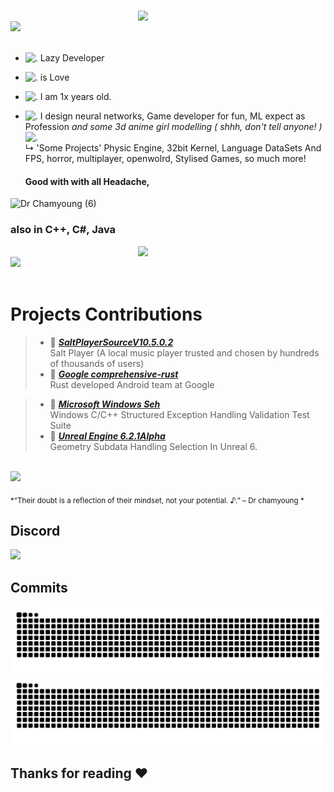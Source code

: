 #
<div>
<img src=https://github.com/InboraStudio/InboraStudio/assets/96738915/b24e0cf1-4d94-4b1a-ac4c-834c8150d620) width="300" align="right" />
<br/>
<img src="https://github.com/user-attachments/assets/3473c039-8cb8-46b4-88bc-252fd97fdfa7" width="500" />
<br/>
<br/>
 

- <img src="https://media.tenor.com/scCN_vagWI0AAAAi/play-violet-angry.gif" alt="." width="25" height="25"/> Lazy Developer
- <img src="https://upload.wikimedia.org/wikipedia/commons/thumb/2/22/Tencent_Logo.svg/1200px-Tencent_Logo.svg.png" alt="." width="95" height="16"/> is Love
- <img src="https://i.imgur.com/a2KhTyR.gif" alt="."  width="25" height="25" /> I am 1x years old. 
- <img src="https://media.tenor.com/Fpdl08LKCKQAAAAi/mythikore-anime-girl.gif" alt="." width="35" height="35"/> I design neural networks, Game developer for fun, ML expect as Profession *and some 3d anime girl modelling ( shhh, don't tell anyone! )* <img src="https://media.tenor.com/I52W87bM7K8AAAAi/anime-aaaa.gif" alt="." width="25" height="25" />    
  ↳ 'Some Projects' Physic Engine, 32bit Kernel, Language DataSets And FPS, horror, multiplayer, openwolrd, Stylised Games, so much more!

  #### Good with with all Headache,
  
![Dr Chamyoung (6)](https://github.com/InboraStudio/InboraStudio/assets/96738915/c460bce2-4d84-4628-b495-11f97b600eef)

  
  ### also in C++, C#, Java

<img src="https://i.imgur.com/5L7IfBu.png" width="300" align="right" />
<br/>
<img src="https://github.com/user-attachments/assets/fb411ef8-74e0-4a32-9e8a-825c365b715b" width="500" />
<br/>
<br/>

# Projects Contributions <!-- omit in toc -->
  
> - 📗 [***SaltPlayerSourceV10.5.0.2***](https://github.com/Moriafly/SaltPlayerSource) <br/>
Salt Player (A local music player trusted and chosen by hundreds of thousands of users) 
> - 📘 [***Google comprehensive-rust***](https://github.com/google/comprehensive-rust) <br/>
 Rust developed Android team at Google 


 
> - 📙 [***Microsoft Windows Seh***](https://github.com/microsoft/windows_seh_tests) <br/>
 Windows C/C++ Structured Exception Handling Validation Test Suite
> - 📕 [***Unreal Engine 6.2.1Alpha***](https://github.com/EpicGames/UnrealEngine) <br/>
  Geometry Subdata Handling Selection In Unreal 6.

<br/>
<img src="https://i.imgur.com/JgHTZVd.gif" width="500" /><br/>

<sub>  *“Their doubt is a reflection of their mindset, not your potential. ♪.” – Dr chamyoung * </sub>
</div>

## Discord
<a href="https://discord.com/users/1090224458549182546"  align="left">
    <img src="https://lanyard.cnrad.dev/api/1090224458549182546?theme=light&bg=F4BFC7&borderRadius=15px&animated=true&idleMessage=On%20the%20sky%20there%20is%20an%20angel%20in%20somewhere%20(.%20%E2%9D%9B%20%E1%B4%97%20%E2%9D%9B.)">
  </a>


<br/>

## Commits

![github contribution grid snake animation](https://raw.githubusercontent.com/aiko-chan-ai/aiko-chan-ai/output/github-contribution-grid-snake-dark.svg#gh-dark-mode-only)![github contribution grid snake animation](https://raw.githubusercontent.com/aiko-chan-ai/aiko-chan-ai/output/github-contribution-grid-snake.svg#gh-light-mode-only)


## Thanks for reading ❤️

